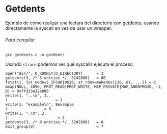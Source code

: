 Getdents
===============
Ejemplo de cómo realizar una lectura del directorio con [getdents](http://man7.org/linux/man-pages/man2/getdents.2.html), usando directamente la syscall en vez de usar un wrapper.

###### Para compilar
`gcc getdents.c -o getdents`

Usando `strace` podemos ver qué syscalls ejecuta el proceso.
```
open("dir/", O_RDONLY|O_DIRECTORY)      = 3
getdents(3, /* 3 entries */, 5242880)   = 80
fstat(1, {st_mode=S_IFCHR|0620, st_rdev=makedev(136, 0), ...}) = 0
mmap(NULL, 4096, PROT_READ|PROT_WRITE, MAP_PRIVATE|MAP_ANONYMOUS, -1, 0) = 0x7fd23a32e000
write(1, "..\n", 3..
)                     = 3
write(1, "example\n", 8example
)                = 8
write(1, ".\n", 2.
)                      = 2
getdents(3, /* 0 entries */, 5242880)   = 0
exit_group(0)                           = ?
```